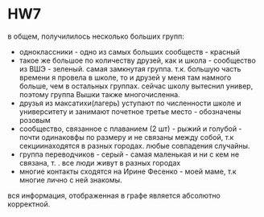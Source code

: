 # HW7
в общем, получилилось несколько больших групп: 

+ одноклассники - одно из самых больших сообществ - красный
+ такое же большое по количеству друзей, как и школа - сообщество из ВШЭ - зеленый. самая замкнутая группа. 
т.к. большую часть времени я провела в школе, то и друзей у меня там намного больше, чем в остальных группах. сейчас школу вытеснил универ, поэтому группа Вышки также многочисленна. 
+ друзья из максатихи(лагерь) уступают по численности школе и университету и занимают почетное третье место - обозначены розовым
+ сообщество, связанное с плаванием (2 шт) - рыжий и голубой - почти одинаковфы по размеру и не связаны между собой, т.к секциинаходятся в разных городах. любые совпадения случайны. 
+ группа переводчиков - серый - самая маленькая и ни с кем не связана, т. . все люди живут в разных городах
+ многие контакты сходятся на Ирине Фесенко - моей маме, т.к многие лично с ней знакомы. 

вся информация, отображенная в графе является абсолютно корректной.

